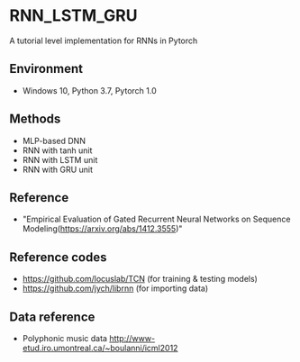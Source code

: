# RNN_LSTM_GRU
A tutorial level implementation for RNNs in Pytorch

## Environment
* Windows 10, Python 3.7, Pytorch 1.0

## Methods
* MLP-based DNN
* RNN with tanh unit
* RNN with LSTM unit
* RNN with GRU unit

## Reference
* "Empirical Evaluation of Gated Recurrent Neural Networks on Sequence Modeling(https://arxiv.org/abs/1412.3555)"

## Reference codes
* https://github.com/locuslab/TCN (for training & testing models)
* https://github.com/jych/librnn (for importing data)

## Data reference
* Polyphonic music data http://www-etud.iro.umontreal.ca/~boulanni/icml2012
